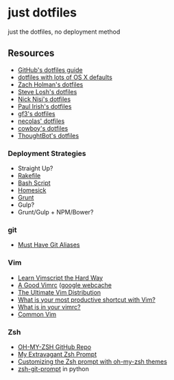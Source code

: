 # just dotfiles

just the dotfiles, no deployment method

## Resources

- [GitHub's dotfiles guide](http://dotfiles.github.io/)
- [dotfiles with lots of OS X defaults](https://github.com/mathiasbynens/dotfiles)
- [Zach Holman's dotfiles](https://github.com/holman/dotfiles)
- [Steve Losh's dotfiles](https://bitbucket.org/sjl/dotfiles)
- [Nick Nisi's dotfiles](https://github.com/nicknisi/dotfiles)
- [Paul Irish's dotfiles](https://github.com/paulirish/dotfiles)
- [gf3's dotfiles](https://github.com/gf3/dotfiles)
- [necolas' dotfiles](https://github.com/necolas/dotfiles)
- [cowboy's dotfiles](https://github.com/cowboy/dotfiles)
- [ThoughtBot's dotfiles](https://github.com/thoughtbot/dotfiles)

### Deployment Strategies

- Straight Up?
- [Rakefile](https://github.com/nicknisi/dotfiles)
- [Bash Script](https://bitbucket.org/sjl/dotfiles/src)
- [Homesick](https://github.com/technicalpickles/homesick)
- [Grunt](https://github.com/eduardolundgren/dotfiles)
- Gulp?
- Grunt/Gulp + NPM/Bower?

### git

- [Must Have Git Aliases](http://durdn.com/blog/2012/11/22/must-have-git-aliases-advanced-examples/)

### Vim

- [Learn Vimscript the Hard Way](http://learnvimscriptthehardway.stevelosh.com/)
- [A Good Vimrc](http://dougblack.io/words/a-good-vimrc.html) ([google webcache](http://webcache.googleusercontent.com/search?q=cache:http://dougblack.io/words/a-good-vimrc.html)
- [The Ultimate Vim Distribution](http://vim.spf13.com/)
- [What is your most productive shortcut with Vim?](http://stackoverflow.com/questions/1218390/what-is-your-most-productive-shortcut-with-vim?rq=1)
- [What is in your vimrc?](http://stackoverflow.com/questions/164847/what-is-in-your-vimrc)
- [Common Vim](http://xn--h4hg.ws/2013/12/15/common-vim/)

### Zsh

- [OH-MY-ZSH GitHub Repo](https://github.com/robbyrussell/oh-my-zsh)
- [My Extravagant Zsh Prompt](http://stevelosh.com/blog/2010/02/my-extravagant-zsh-prompt/)
- [Customizing the Zsh prompt with oh-my-zsh themes](http://clauswitt.com/customizing-the-zsh-prompt-with-oh-my-zsh-themes.html)
- [zsh-git-prompt](https://github.com/olivierverdier/zsh-git-prompt) in
  python
